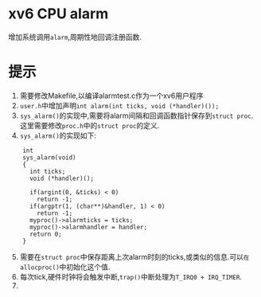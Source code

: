 # xv6 CPU alarm
增加系统调用`alarm`,周期性地回调注册函数.

# 提示
1. 需要修改Makefile,以编译alarmtest.c作为一个xv6用户程序 
2. `user.h`中增加声明`int alarm(int ticks, void (*handler)());`
3. `sys_alarm()`的实现中,需要将alarm间隔和回调函数指针保存到`struct proc`.这里需要修改`proc.h`中的`struct proc`的定义.
4. `sys_alarm()`的实现如下:
```
    int
    sys_alarm(void)
    {
      int ticks;
      void (*handler)();

      if(argint(0, &ticks) < 0)
        return -1;
      if(argptr(1, (char**)&handler, 1) < 0)
        return -1;
      myproc()->alarmticks = ticks;
      myproc()->alarmhandler = handler;
      return 0;
    }
```
5. 需要在`struct proc`中保存距离上次alarm时刻的ticks,或类似的信息.可以`在allocproc()`中初始化这个值.
6. 每次tick,硬件时钟将会触发中断,`trap()`中断处理为`T_IRQ0 + IRQ_TIMER`.
7. 